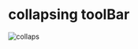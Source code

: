 # collapsing toolBar
![collaps](https://user-images.githubusercontent.com/81470639/232256592-83347cae-af26-4c53-b24d-15722b0904e4.gif)
